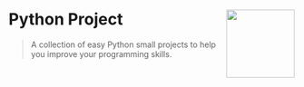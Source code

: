 # Python Project <img src="https://cdn.icon-icons.com/icons2/2415/PNG/512/java_original_wordmark_logo_icon_146459.png" align="right" width="120" />

 > A collection of easy Python small projects to help you improve your programming skills.
